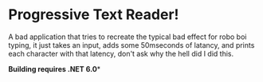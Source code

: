 # Progressive Text Reader!

A bad application that tries to recreate the typical bad effect for robo boi typing, it just takes an input, adds some 50mseconds of latancy, and prints each character with that latency, don't ask why the hell did I did this.

**Building requires .NET 6.0***